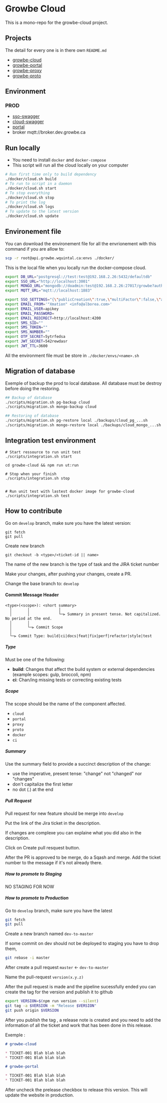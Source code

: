 # Growbe Cloud

This is a mono-repo for the growbe-cloud project.

## Projects

The detail for every one is in there own `README.md`

* [growbe-cloud](growbe-cloud/)
* [growbe-portal](growbe-portal/)
* [growbe-proxy](growbe-proxy/)
* [growbe-proto](proto/)


## Environment

### PROD

* [sso-swagger](https://auth.growbe.wquintal.ca/api/explorer)
* [cloud-swagger](https://api.growbe.wquintal.ca/explorer)
* [portal](https://portal.growbe.wquintal.ca)
* broker mqtt://broker.dev.growbe.ca

## Run locally

* You need to install `docker` and `docker-compose`
* This script will run all the cloud locally on your computer

```bash
# Run first time only to build dependency
./docker/cloud.sh build
# To run to script in a daemon
./docker/cloud.sh start
# To stop everything
./docker/cloud.sh stop
# To print the log
./docker/cloud.sh logs
# To update to the latest version
./docker/cloud.sh update
```


## Environement file

You can download the environement file for all the envrionement
with this command if you are allow to:

```bash
scp -r root@api.growbe.wquintal.ca:envs ./docker/
```

This is the local file when you locally run the docker-compose cloud.

```bash
export DB_URL="postgresql://test:test@192.168.2.26:5432/defaultdb"
export SSO_URL="http://localhost:3001"
export MONGO_URL="mongodb://doadmin:test@192.168.2.26:27017/growbe?authSource=admin"
export MQTT_URL="mqtt://localhost:1883"

export SSO_SETTINGS="{\"publicCreation\":true,\"multiFactor\":false,\"accountValidation\":true, \"defaultRoles\": []}"
export EMAIL_FROM='"Xmation" <info@alborea.com>'
export EMAIL_USER=apikey
export EMAIL_PASSWORD=
export EMAIL_REDIRECT=http://localhost:4200
export SMS_SID=""
export SMS_TOKEN=""
export SMS_NUMBER=""
export OTP_SECRET=5ytrfedsa
export JWT_SECRET=542rewdasr
export JWT_TTL=3600
```

All the environment file must be store in `./docker/envs/<name>.sh`

## Migration of database

Exemple of backup the prod to local database.
All database must be destroy before doing the restoring.

```bash
## Backup of database
./scripts/migration.sh pg-backup cloud
./scripts/migration.sh mongo-backup cloud

## Restoring of database
./scripts/migration.sh pg-restore local ./backups/cloud_pg_...sh
./scripts/migration.sh mongo-restore local ./backups/cloud_mongo_...sh
```

## Integration test environment

```
# Start ressource to run unit test
./scripts/integration.sh start 

cd growbe-cloud && npm run ut:run

# Stop when your finish
./scripts/integration.sh stop


# Run unit test with lastest docker image for growbe-cloud
./scripts/integration.sh test
```

## How to contribute

Go on `develop` branch, make sure you have the latest version:

```shell
git fetch
git pull
```

Create new branch

```shell
git checkout -b <type>/<ticket-id || name>
```

The name of the new branch is the type of task and the JIRA ticket number

Make your changes, after pushing your changes, create a PR.

Change the base branch to: `develop`

#### Commit Message Header

```
<type>(<scope>): <short summary>
  │       │             │
  │       │             └─⫸ Summary in present tense. Not capitalized. No period at the end.
  │       │
  │       └─⫸ Commit Scope
  │
  └─⫸ Commit Type: build|ci|docs|feat|fix|perf|refactor|style|test
```


##### Type

Must be one of the following:

- **build**: Changes that affect the build system or external dependencies (example scopes: gulp, broccoli, npm)
- **ci**: Chan/ing missing tests or correcting existing tests

##### Scope

The scope should be the name of the component affected.

* `cloud`
* `portal`
* `proxy`
* `proto`
* `docker`
* `ci`

##### Summary

Use the summary field to provide a succinct description of the change:

* use the imperative, present tense: "change" not "changed" nor "changes"
* don't capitalize the first letter
* no dot (.) at the end

##### Pull Request

Pull request for new feature should be merge into `develop`

Put the link of the Jira ticket in the description.

If changes are complexe you can explaine what you did also in the description.

Click on Create pull resquest button.

After the PR is approved to be merge, do a Sqash and merge. Add the ticket number to the message if it's not already there.

##### How to promote to Staging

NO STAGING FOR NOW

##### How to promote to Production

Go to `develop` branch, make sure you have the latest

```bash
git fetch
git pull
```

Create a new branch named `dev-to-master`

If some commit on dev should not be deployed to staging you have to drop them,

```bash
git rebase -i master
```

After create a pull request `master` <- `dev-to-master`

Name the pull-request `version(x.y.z)`

After the pull request is made and the pipeline sucessfully ended
you can create the tag for the version and publish it to github

```bash
export VERSION=$(npm run version --silent)
git tag -a $VERSION -m "Release $VERSION"
git push origin $VERSION
```

After you publish the tag , a release note is created
and you need to add the information of all the ticket
and work that has been done in this release.

Exemple :

```md
# growbe-cloud

* TICKET-001 Blah blah blah
* TICKET-001 Blah blah blah

# growbe-portal

* TICKET-001 Blah blah blah
* TICKET-001 Blah blah blah
```

After uncheck the prelease checkbox to release this version.
This will update the website in production.
